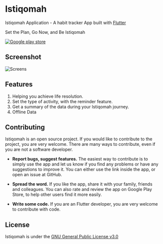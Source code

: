# Istiqomah

Istiqomah Application - A habit tracker App built with [Flutter](https://flutter.dev/)

Set the Plan, Go Now, and Be Istiqomah

[![Google play store](https://user-images.githubusercontent.com/10445482/103167325-cf79f700-485c-11eb-84c1-8958c70bedf9.png)](https://play.google.com/store/apps/details?id=com.istiqomah)


## Screenshot
![Screens](https://user-images.githubusercontent.com/10445482/100530232-ea3b5a80-3221-11eb-8447-86bf6c0d3c26.png)

## Features

1. Helping you achieve life resolution.
2. Set the type of activity, with the reminder feature.
3. Get a summary of the data during your Istiqomah journey.
4. Offline Data

## Contributing

Istiqomah is an open source project. If you would like to contribute 
to the project, you are very welcome. There are many ways to
contribute, even if you are not a software developer.

* **Report bugs, suggest features.** The easiest way to contribute is to simply
  use the app and let us know if you find any problems or have any suggestions
  to improve it. You can either use the link inside the app, or open an issue
  at GitHub. 

* **Spread the word.** If you like the app, share it with your family, friends
  and colleagues. You can also rate and review the app on Google Play Store, to help
  other users find it more easily.

* **Write some code.** If you are an Flutter developer, you are very welcome to 
  contribute with code.


## License

Istiqomah is under the [GNU General Public License v3.0](LICENSE)
